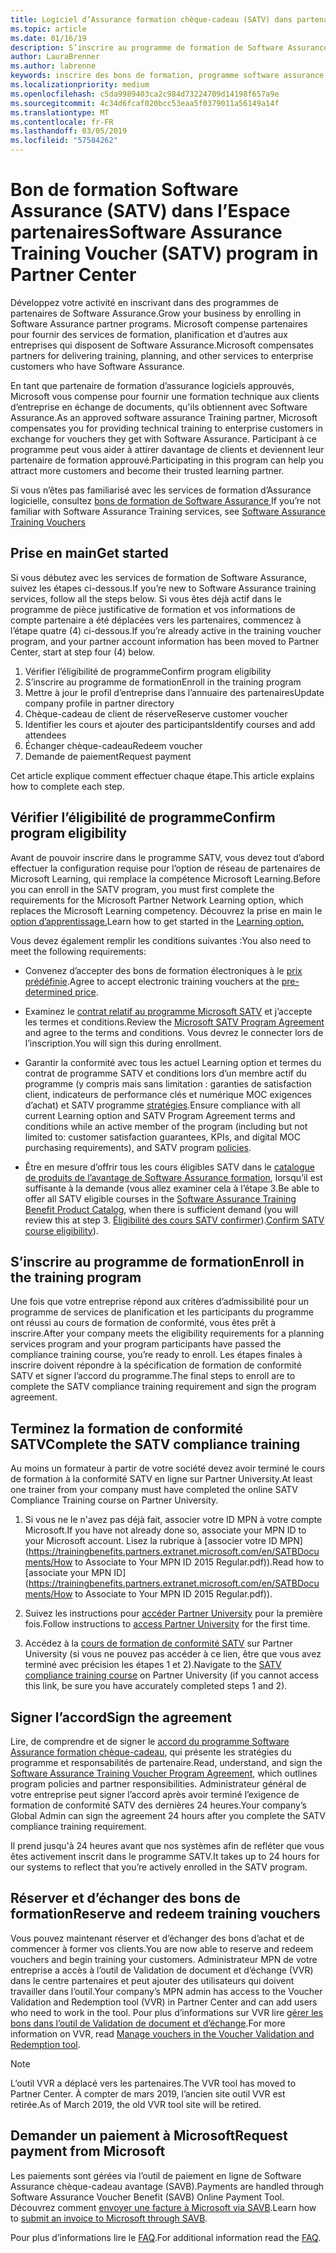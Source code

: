 ```yaml
---
title: Logiciel d’Assurance formation chèque-cadeau (SATV) dans partenaires | Partenaires
ms.topic: article
ms.date: 01/16/19
description: S’inscrire au programme de formation de Software Assurance
author: LauraBrenner
ms.author: labrenne
keywords: inscrire des bons de formation, programme software assurance, formation, dans SATV, SATV
ms.localizationpriority: medium
ms.openlocfilehash: c5da9989403ca2c984d73224709d14198f657a9e
ms.sourcegitcommit: 4c34d6fcaf020bcc53eaa5f0379011a56149a14f
ms.translationtype: MT
ms.contentlocale: fr-FR
ms.lasthandoff: 03/05/2019
ms.locfileid: "57584262"
---
```

# <a name="software-assurance-training-voucher-satv-program-in-partner-center"></a><span data-ttu-id="b5ba8-104">Bon de formation Software Assurance (SATV) dans l’Espace partenaires</span><span class="sxs-lookup"><span data-stu-id="b5ba8-104">Software Assurance Training Voucher (SATV) program in Partner Center</span></span>

<span data-ttu-id="b5ba8-105">Développez votre activité en inscrivant dans des programmes de partenaires de Software Assurance.</span><span class="sxs-lookup"><span data-stu-id="b5ba8-105">Grow your business by enrolling in Software Assurance partner programs.</span></span> <span data-ttu-id="b5ba8-106">Microsoft compense partenaires pour fournir des services de formation, planification et d’autres aux entreprises qui disposent de Software Assurance.</span><span class="sxs-lookup"><span data-stu-id="b5ba8-106">Microsoft compensates partners for delivering training, planning, and other services to enterprise customers who have Software Assurance.</span></span> 

<span data-ttu-id="b5ba8-107">En tant que partenaire de formation d’assurance logiciels approuvés, Microsoft vous compense pour fournir une formation technique aux clients d’entreprise en échange de documents, qu'ils obtiennent avec Software Assurance.</span><span class="sxs-lookup"><span data-stu-id="b5ba8-107">As an approved software assurance Training partner, Microsoft compensates you for providing technical training to enterprise customers in exchange for vouchers they get with Software Assurance.</span></span> <span data-ttu-id="b5ba8-108">Participant à ce programme peut vous aider à attirer davantage de clients et deviennent leur partenaire de formation approuvé.</span><span class="sxs-lookup"><span data-stu-id="b5ba8-108">Participating in this program can help you attract more customers and become their trusted learning partner.</span></span>

<span data-ttu-id="b5ba8-109">Si vous n’êtes pas familiarisé avec les services de formation d’Assurance logicielle, consultez [bons de formation de Software Assurance ](https://trainingbenefits.partners.extranet.microsoft.com/en/SATV/Pages/default.aspx)</span><span class="sxs-lookup"><span data-stu-id="b5ba8-109">If you’re not familiar with Software Assurance Training services, see [Software Assurance Training Vouchers ](https://trainingbenefits.partners.extranet.microsoft.com/en/SATV/Pages/default.aspx)</span></span>

## <a name="get-started"></a><span data-ttu-id="b5ba8-110">Prise en main</span><span class="sxs-lookup"><span data-stu-id="b5ba8-110">Get started</span></span>

<span data-ttu-id="b5ba8-111">Si vous débutez avec les services de formation de Software Assurance, suivez les étapes ci-dessous.</span><span class="sxs-lookup"><span data-stu-id="b5ba8-111">If you’re new to Software Assurance training services, follow all the steps below.</span></span> <span data-ttu-id="b5ba8-112">Si vous êtes déjà actif dans le programme de pièce justificative de formation et vos informations de compte partenaire a été déplacées vers les partenaires, commencez à l’étape quatre (4) ci-dessous.</span><span class="sxs-lookup"><span data-stu-id="b5ba8-112">If you’re already active in the training voucher program, and your partner account information has been moved to Partner Center, start at step four (4) below.</span></span> 

1. <span data-ttu-id="b5ba8-113">Vérifier l’éligibilité de programme</span><span class="sxs-lookup"><span data-stu-id="b5ba8-113">Confirm program eligibility</span></span>
2. <span data-ttu-id="b5ba8-114">S’inscrire au programme de formation</span><span class="sxs-lookup"><span data-stu-id="b5ba8-114">Enroll in the training program</span></span>
3. <span data-ttu-id="b5ba8-115">Mettre à jour le profil d’entreprise dans l’annuaire des partenaires</span><span class="sxs-lookup"><span data-stu-id="b5ba8-115">Update company profile in partner directory</span></span>
4. <span data-ttu-id="b5ba8-116">Chèque-cadeau de client de réserve</span><span class="sxs-lookup"><span data-stu-id="b5ba8-116">Reserve customer voucher</span></span>
5. <span data-ttu-id="b5ba8-117">Identifier les cours et ajouter des participants</span><span class="sxs-lookup"><span data-stu-id="b5ba8-117">Identify courses and add attendees</span></span>
6. <span data-ttu-id="b5ba8-118">Échanger chèque-cadeau</span><span class="sxs-lookup"><span data-stu-id="b5ba8-118">Redeem voucher</span></span>
7. <span data-ttu-id="b5ba8-119">Demande de paiement</span><span class="sxs-lookup"><span data-stu-id="b5ba8-119">Request payment</span></span>

<span data-ttu-id="b5ba8-120">Cet article explique comment effectuer chaque étape.</span><span class="sxs-lookup"><span data-stu-id="b5ba8-120">This article explains how to complete each step.</span></span>

## <a name="confirm-program-eligibility"></a><span data-ttu-id="b5ba8-121">Vérifier l’éligibilité de programme</span><span class="sxs-lookup"><span data-stu-id="b5ba8-121">Confirm program eligibility</span></span>

<span data-ttu-id="b5ba8-122">Avant de pouvoir inscrire dans le programme SATV, vous devez tout d’abord effectuer la configuration requise pour l’option de réseau de partenaires de Microsoft Learning, qui remplace la compétence Microsoft Learning.</span><span class="sxs-lookup"><span data-stu-id="b5ba8-122">Before you can enroll in the SATV program, you must first complete the requirements for the Microsoft Partner Network Learning option, which replaces the Microsoft Learning competency.</span></span> <span data-ttu-id="b5ba8-123">Découvrez la prise en main le [option d’apprentissage.](https://partner.microsoft.com/en-US/marketing/details/learning-option-enrollment#/)</span><span class="sxs-lookup"><span data-stu-id="b5ba8-123">Learn how to get started in the [Learning option.](https://partner.microsoft.com/en-US/marketing/details/learning-option-enrollment#/)</span></span>

<span data-ttu-id="b5ba8-124">Vous devez également remplir les conditions suivantes :</span><span class="sxs-lookup"><span data-stu-id="b5ba8-124">You also need to meet the following requirements:</span></span>

- <span data-ttu-id="b5ba8-125">Convenez d’accepter des bons de formation électroniques à le [prix prédéfinie](https://partner.microsoft.com/en-US/membership/satv-voucher-pricing).</span><span class="sxs-lookup"><span data-stu-id="b5ba8-125">Agree to accept electronic training vouchers at the [pre-determined price](https://partner.microsoft.com/en-US/membership/satv-voucher-pricing).</span></span>

- <span data-ttu-id="b5ba8-126">Examinez le [contrat relatif au programme Microsoft SATV](https://aka.ms/satv_legal_agreement) et j’accepte les termes et conditions.</span><span class="sxs-lookup"><span data-stu-id="b5ba8-126">Review the [Microsoft SATV Program Agreement](https://aka.ms/satv_legal_agreement) and agree to the terms and conditions.</span></span> <span data-ttu-id="b5ba8-127">Vous devrez le connecter lors de l’inscription.</span><span class="sxs-lookup"><span data-stu-id="b5ba8-127">You will sign this during enrollment.</span></span> 

- <span data-ttu-id="b5ba8-128">Garantir la conformité avec tous les actuel Learning option et termes du contrat de programme SATV et conditions lors d’un membre actif du programme (y compris mais sans limitation : garanties de satisfaction client, indicateurs de performance clés et numérique MOC exigences d’achat) et SATV programme [stratégies](https://trainingbenefits.partners.extranet.microsoft.com/en/SATV/Pages/ProgramPolicies.aspx).</span><span class="sxs-lookup"><span data-stu-id="b5ba8-128">Ensure compliance with all current Learning option and SATV Program Agreement terms and conditions while an active member of the program (including but not limited to: customer satisfaction guarantees, KPIs, and digital MOC purchasing requirements), and SATV program [policies](https://trainingbenefits.partners.extranet.microsoft.com/en/SATV/Pages/ProgramPolicies.aspx).</span></span>

- <span data-ttu-id="b5ba8-129">Être en mesure d’offrir tous les cours éligibles SATV dans le [catalogue de produits de l’avantage de Software Assurance formation](https://aka.ms/SATV_catalog), lorsqu’il est suffisante à la demande (vous allez examiner cela à l’étape 3.</span><span class="sxs-lookup"><span data-stu-id="b5ba8-129">Be able to offer all SATV eligible courses in the [Software Assurance Training Benefit Product Catalog](https://aka.ms/SATV_catalog), when there is sufficient demand (you will review this at step 3.</span></span> <span data-ttu-id="b5ba8-130">[Éligibilité des cours SATV confirmer](https://trainingbenefits.partners.extranet.microsoft.com/en/SATV/Pages/ConfirmEligibility.aspx)).</span><span class="sxs-lookup"><span data-stu-id="b5ba8-130">[Confirm SATV course eligibility](https://trainingbenefits.partners.extranet.microsoft.com/en/SATV/Pages/ConfirmEligibility.aspx)).</span></span>

## <a name="enroll-in-the-training-program"></a><span data-ttu-id="b5ba8-131">S’inscrire au programme de formation</span><span class="sxs-lookup"><span data-stu-id="b5ba8-131">Enroll in the training program</span></span>

<span data-ttu-id="b5ba8-132">Une fois que votre entreprise répond aux critères d’admissibilité pour un programme de services de planification et les participants du programme ont réussi au cours de formation de conformité, vous êtes prêt à inscrire.</span><span class="sxs-lookup"><span data-stu-id="b5ba8-132">After your company meets the eligibility requirements for a planning services program and your program participants have passed the compliance training course, you’re ready to enroll.</span></span> <span data-ttu-id="b5ba8-133">Les étapes finales à inscrire doivent répondre à la spécification de formation de conformité SATV et signer l’accord du programme.</span><span class="sxs-lookup"><span data-stu-id="b5ba8-133">The final steps to enroll are to complete the SATV compliance training requirement and sign the program agreement.</span></span>  

## <a name="complete-the-satv-compliance-training"></a><span data-ttu-id="b5ba8-134">Terminez la formation de conformité SATV</span><span class="sxs-lookup"><span data-stu-id="b5ba8-134">Complete the SATV compliance training</span></span>

<span data-ttu-id="b5ba8-135">Au moins un formateur à partir de votre société devez avoir terminé le cours de formation à la conformité SATV en ligne sur Partner University.</span><span class="sxs-lookup"><span data-stu-id="b5ba8-135">At least one trainer from your company must have completed the online SATV Compliance Training course on Partner University.</span></span>
 
1. <span data-ttu-id="b5ba8-136">Si vous ne le n'avez pas déjà fait, associer votre ID MPN à votre compte Microsoft.</span><span class="sxs-lookup"><span data-stu-id="b5ba8-136">If you have not already done so, associate your MPN ID to your Microsoft account.</span></span> <span data-ttu-id="b5ba8-137">Lisez la rubrique à [associer votre ID MPN](https://trainingbenefits.partners.extranet.microsoft.com/en/SATBDocuments/How to Associate to Your MPN ID 2015 Regular.pdf)).</span><span class="sxs-lookup"><span data-stu-id="b5ba8-137">Read how to [associate your MPN ID](https://trainingbenefits.partners.extranet.microsoft.com/en/SATBDocuments/How to Associate to Your MPN ID 2015 Regular.pdf)).</span></span>

2. <span data-ttu-id="b5ba8-138">Suivez les instructions pour [accéder Partner University](https://trainingbenefits.partners.extranet.microsoft.com/en/SATBDocuments/Partner_University_on-boarding.pdf) pour la première fois.</span><span class="sxs-lookup"><span data-stu-id="b5ba8-138">Follow instructions to [access Partner University](https://trainingbenefits.partners.extranet.microsoft.com/en/SATBDocuments/Partner_University_on-boarding.pdf) for the first time.</span></span>

3. <span data-ttu-id="b5ba8-139">Accédez à la [cours de formation de conformité SATV](https://partneruniversity.microsoft.com/?whr=uri:MicrosoftAccount&courseId=14461&scoId=dXsXmk7lB_2704778676) sur Partner University (si vous ne pouvez pas accéder à ce lien, être que vous avez terminé avec précision les étapes 1 et 2).</span><span class="sxs-lookup"><span data-stu-id="b5ba8-139">Navigate to the [SATV compliance training course](https://partneruniversity.microsoft.com/?whr=uri:MicrosoftAccount&courseId=14461&scoId=dXsXmk7lB_2704778676) on Partner University (if you cannot access this link, be sure you have accurately completed steps 1 and 2).</span></span>  

## <a name="sign-the-agreement"></a><span data-ttu-id="b5ba8-140">Signer l’accord</span><span class="sxs-lookup"><span data-stu-id="b5ba8-140">Sign the agreement</span></span>

<span data-ttu-id="b5ba8-141">Lire, de comprendre et de signer le [accord du programme Software Assurance formation chèque-cadeau](https://partners.microsoft.com/partnerprogram/Satv.aspx), qui présente les stratégies du programme et responsabilités de partenaire.</span><span class="sxs-lookup"><span data-stu-id="b5ba8-141">Read, understand, and sign the [Software Assurance Training Voucher Program Agreement](https://partners.microsoft.com/partnerprogram/Satv.aspx), which outlines program policies and partner responsibilities.</span></span> <span data-ttu-id="b5ba8-142">Administrateur général de votre entreprise peut signer l’accord après avoir terminé l’exigence de formation de conformité SATV des dernières 24 heures.</span><span class="sxs-lookup"><span data-stu-id="b5ba8-142">Your company’s Global Admin can sign the agreement 24 hours after you complete the SATV compliance training requirement.</span></span>

<span data-ttu-id="b5ba8-143">Il prend jusqu'à 24 heures avant que nos systèmes afin de refléter que vous êtes activement inscrit dans le programme SATV.</span><span class="sxs-lookup"><span data-stu-id="b5ba8-143">It takes up to 24 hours for our systems to reflect that you’re actively enrolled in the SATV program.</span></span> 

## <a name="reserve-and-redeem-training-vouchers"></a><span data-ttu-id="b5ba8-144">Réserver et d’échanger des bons de formation</span><span class="sxs-lookup"><span data-stu-id="b5ba8-144">Reserve and redeem training vouchers</span></span>

<span data-ttu-id="b5ba8-145">Vous pouvez maintenant réserver et d’échanger des bons d’achat et de commencer à former vos clients.</span><span class="sxs-lookup"><span data-stu-id="b5ba8-145">You are now able to reserve and redeem vouchers and begin training your customers.</span></span> <span data-ttu-id="b5ba8-146">Administrateur MPN de votre entreprise a accès à l’outil de Validation de document et d’échange (VVR) dans le centre partenaires et peut ajouter des utilisateurs qui doivent travailler dans l’outil.</span><span class="sxs-lookup"><span data-stu-id="b5ba8-146">Your company’s MPN admin has access to the Voucher Validation and Redemption tool (VVR) in Partner Center and can add users who need to work in the tool.</span></span> <span data-ttu-id="b5ba8-147">Pour plus d’informations sur VVR lire [gérer les bons dans l’outil de Validation de document et d’échange](voucher-validation-tool.md).</span><span class="sxs-lookup"><span data-stu-id="b5ba8-147">For more information on VVR, read [Manage vouchers in the Voucher Validation and Redemption tool](voucher-validation-tool.md).</span></span>

>[!Note]
><span data-ttu-id="b5ba8-148">L’outil VVR a déplacé vers les partenaires.</span><span class="sxs-lookup"><span data-stu-id="b5ba8-148">The VVR tool has moved to Partner Center.</span></span> <span data-ttu-id="b5ba8-149">À compter de mars 2019, l’ancien site outil VVR est retirée.</span><span class="sxs-lookup"><span data-stu-id="b5ba8-149">As of March 2019, the old VVR tool site will be retired.</span></span>

## <a name="request-payment-from-microsoft"></a><span data-ttu-id="b5ba8-150">Demander un paiement à Microsoft</span><span class="sxs-lookup"><span data-stu-id="b5ba8-150">Request payment from Microsoft</span></span>

<span data-ttu-id="b5ba8-151">Les paiements sont gérées via l’outil de paiement en ligne de Software Assurance chèque-cadeau avantage (SAVB).</span><span class="sxs-lookup"><span data-stu-id="b5ba8-151">Payments are handled through Software Assurance Voucher Benefit (SAVB) Online Payment Tool.</span></span>  <span data-ttu-id="b5ba8-152">Découvrez comment [envoyer une facture à Microsoft via SAVB](https://trainingbenefits.partners.extranet.microsoft.com/en/SATV/Pages/GetPaid.aspx).</span><span class="sxs-lookup"><span data-stu-id="b5ba8-152">Learn how to [submit an invoice to Microsoft through SAVB](https://trainingbenefits.partners.extranet.microsoft.com/en/SATV/Pages/GetPaid.aspx).</span></span>

<span data-ttu-id="b5ba8-153">Pour plus d’informations lire le [FAQ](vvr-faq.md).</span><span class="sxs-lookup"><span data-stu-id="b5ba8-153">For additional information read the [FAQ](vvr-faq.md).</span></span>